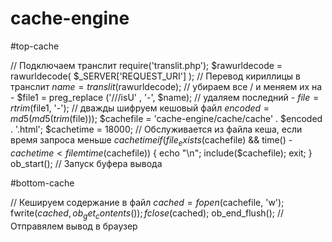 # cache-engine

#top-cache

// Подключаем транслит
require('translit.php');
$rawurldecode = rawurldecode( $_SERVER['REQUEST_URI'] );
// Перевод кириллицы в транслит
$name = translit($rawurldecode);
// убираем все / и меняем их на -
$file1 = preg_replace ('/\//isU' , '-', $name);
// удаляем последний -
$file = rtrim ($file1, '-');
// дважды шифруем кешовый файл
$encoded = md5(md5(trim($file)));
$cachefile = 'cache-engine/cache/cache' . $encoded . '.html';
$cachetime = 18000;
// Обслуживается из файла кеша, если время запроса меньше $cachetime
if (file_exists($cachefile) && time() - $cachetime < filemtime($cachefile)) {
  echo "<!-- Cached copy, generated ".date('H:i', filemtime($cachefile))." -->\n";
   include($cachefile); exit;
}
ob_start(); // Запуск буфера вывода

#bottom-cache

// Кешируем содержание в файл
$cached = fopen($cachefile, 'w');
fwrite($cached, ob_get_contents());
fclose($cached);
ob_end_flush(); // Отправялем вывод в браузер

